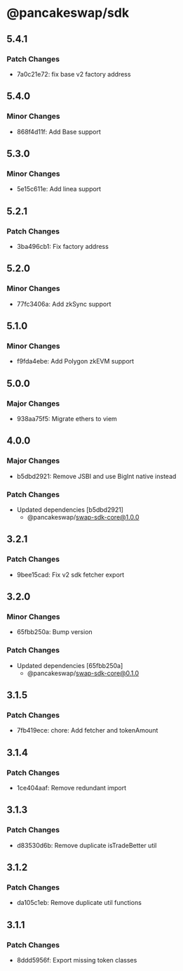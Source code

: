 # @pancakeswap/sdk

## 5.4.1

### Patch Changes

- 7a0c21e72: fix base v2 factory address

## 5.4.0

### Minor Changes

- 868f4d11f: Add Base support

## 5.3.0

### Minor Changes

- 5e15c611e: Add linea support

## 5.2.1

### Patch Changes

- 3ba496cb1: Fix factory address

## 5.2.0

### Minor Changes

- 77fc3406a: Add zkSync support

## 5.1.0

### Minor Changes

- f9fda4ebe: Add Polygon zkEVM support

## 5.0.0

### Major Changes

- 938aa75f5: Migrate ethers to viem

## 4.0.0

### Major Changes

- b5dbd2921: Remove JSBI and use BigInt native instead

### Patch Changes

- Updated dependencies [b5dbd2921]
  - @pancakeswap/swap-sdk-core@1.0.0

## 3.2.1

### Patch Changes

- 9bee15cad: Fix v2 sdk fetcher export

## 3.2.0

### Minor Changes

- 65fbb250a: Bump version

### Patch Changes

- Updated dependencies [65fbb250a]
  - @pancakeswap/swap-sdk-core@0.1.0

## 3.1.5

### Patch Changes

- 7fb419ece: chore: Add fetcher and tokenAmount

## 3.1.4

### Patch Changes

- 1ce404aaf: Remove redundant import

## 3.1.3

### Patch Changes

- d83530d6b: Remove duplicate isTradeBetter util

## 3.1.2

### Patch Changes

- da105c1eb: Remove duplicate util functions

## 3.1.1

### Patch Changes

- 8ddd5956f: Export missing token classes
